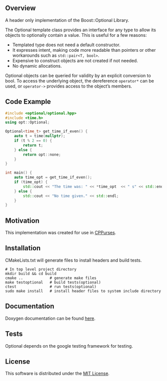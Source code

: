 ## Overview
A header only implementation of the Boost::Optional Library.

The Optional template class provides an interface for any type to allow its
objects to optionally contain a value. This is useful for a few reasons:
- Templated type does not need a default constructor.
- It expresses intent, making code more readable than pointers or other
workarounds such as `std::pair<T, bool>`.
- Expensive to construct objects are not created if not needed.
- No dynamic allocations.

Optional objects can be queried for validity by an explicit conversion to bool.
To access the underlying object, the dereference `operator*` can be used, or
`operator->` provides access to the object’s members.

## Code Example
```cpp
#include <optional/optional.hpp>
#include <time.h>
using opt::Optional;

Optional<time_t> get_time_if_even() {
    auto t = time(nullptr);
    if (t % 2 == 0) {
        return t;
    } else {
        return opt::none; 
    }
}

int main() {
    auto time_opt = get_time_if_even();
    if (time_opt) {
        std::cout << "The time was: " << *time_opt  << " s" << std::endl;
    } else {
        std::cout << "No time given." << std::endl;
    }
}
```

## Motivation
This implementation was created for use in
[CPPurses](https://github.com/a-n-t-h-o-n-y/CPPurses).

## Installation
CMakeLists.txt will generate files to install headers and build tests.
```
# In top level project directory
mkdir build && cd build
cmake ..            # generate make files
make testoptional   # build tests(optional)
ctest               # run tests(optional)
sudo make install   # install header files to system include directory
```

## Documentation
Doxygen documentation can be found [here](
https://a-n-t-h-o-n-y.github.io/Optional/).

## Tests
Optional depends on the google testing framework for testing.

## License
This software is distributed under the [MIT License](LICENSE.txt).
